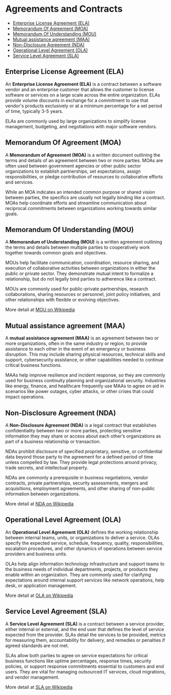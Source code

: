  # Agreements and Contracts

- [Enterprise License Agreement (ELA)](#enterprise-license-agreement-ela)
- [Memorandum Of Agreement (MOA)](#memorandum-of-agreement-moa)
- [Memorandum Of Understanding (MOU)](#memorandum-of-understanding-mou)
- [Mutual assistance agreement (MAA)](#mutual-assistance-agreement-maa)  
- [Non-Disclosure Agreement (NDA)](#non-disclosure-agreement-nda)  
- [Operational Level Agreement (OLA)](#operational-level-agreement-ola)
- [Service Level Agreement (SLA)](#service-level-agreement-sla)

## Enterprise License Agreement (ELA)

An **Enterprise License Agreement (ELA)** is a contract between a software vendor and an enterprise customer that allows the customer to license software or services on a large scale across the entire organization. ELAs provide volume discounts in exchange for a commitment to use that vendor's products exclusively or at a minimum percentage for a set period of time, typically 3-5 years.

ELAs are commonly used by large organizations to simplify license management, budgeting, and negotiations with major software vendors.

## Memorandum Of Agreement (MOA) 

A **Memorandum of Agreement (MOA)** is a written document outlining the terms and details of an agreement between two or more parties. MOAs are often used between government agencies or other public sector organizations to establish partnerships, set expectations, assign responsibilities, or pledge contribution of resources to collaborative efforts and services.

While an MOA indicates an intended common purpose or shared vision between parties, the specifics are usually not legally binding like a contract. MOAs help coordinate efforts and streamline communication about reciprocal commitments between organizations working towards similar goals.

## Memorandum Of Understanding (MOU)

A **Memorandum of Understanding (MOU)** is a written agreement outlining the terms and details between multiple parties to cooperatively work together towards common goals and objectives. 

MOUs help facilitate communication, coordination, resource sharing, and execution of collaborative activities between organizations in either the public or private sector. They demonstrate mutual intent to formalize a relationship, but do not legally bind parties to adherence like a contract.

MOUs are commonly used for public-private partnerships, research collaborations, sharing resources or personnel, joint policy initiatives, and other relationships with flexible or evolving objectives.

More detail at [MOU on Wikipedia](https://en.wikipedia.org/wiki/Memorandum_of_understanding)

## Mutual assistance agreement (MAA)

A **mutual assistance agreement (MAA)** is an agreement between two or more organizations, often in the same industry or region, to provide assistance to each other in the event of an emergency or business disruption. This may include sharing physical resources, technical skills and support, cybersecurity assistance, or other capabilities needed to continue critical business functions.

MAAs help improve resilience and incident response, so they are commonly used for business continuity planning and organizational security. Industries like energy, finance, and healthcare frequently use MAAs to agree on aid in scenarios like power outages, cyber attacks, or other crises that could impact operations.

## Non-Disclosure Agreement (NDA) 

A **Non-Disclosure Agreement (NDA)** is a legal contract that establishes confidentiality between two or more parties, protecting sensitive information they may share or access about each other’s organizations as part of a business relationship or transaction.  

NDAs prohibit disclosure of specified proprietary, sensitive, or confidential data beyond those party to the agreement for a defined period of time unless compelled by law. They provide legal protections around privacy, trade secrets, and intellectual property.

NDAs are commonly a prerequisite in business negotiations, vendor contracts, private partnerships, security assessments, mergers and acquisitions, employment agreements, and other sharing of non-public information between organizations.

More detail at [NDA on Wikipedia](https://en.wikipedia.org/wiki/Non-disclosure_agreement)

## Operational Level Agreement (OLA)

An **Operational Level Agreement (OLA)** defines the working relationship between internal teams, units, or organizations to deliver a service. OLAs specify the expected service, schedule, frequency, quality, responsibilities, escalation procedures, and other dynamics of operations between service providers and business units.

OLAs help align information technology infrastructure and support teams to the business needs of individual departments, projects, or products they enable within an organization. They are commonly used for clarifying expectations around internal support services like network operations, help desk, or application management.

More detail at [OLA on Wikipedia](https://en.wikipedia.org/wiki/Operational_Level_Agreement)

## Service Level Agreement (SLA)

A **Service Level Agreement (SLA)** is a contract between a service provider, either internal or external, and the end user that defines the level of service expected from the provider. SLAs detail the services to be provided, metrics for measuring them, accountability for delivery, and remedies or penalties if agreed standards are not met.

SLAs allow both parties to agree on service expectations for critical business functions like uptime percentages, response times, security policies, or support response commitments essential to customers and end users. They are vital for managing outsourced IT services, cloud migrations, and vendor management.

More detail at [SLA on Wikipedia](https://en.wikipedia.org/wiki/Service-level_agreement)